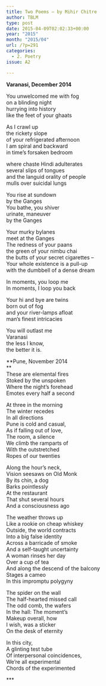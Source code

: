 ```yaml
---
title: Two Poems – by Mihir Chitre
author: TBLM
type: post
date: 2015-04-09T02:02:33+00:00
year: "2015"
month: "2015/04"
url: /?p=291
categories:
  - 2. Poetry
issue: A2

---
```

**Varanasi, December 2014**

You unwelcomed me with fog  
on a blinding night  
hurrying into history  
like the feet of your ghaats

As I crawl up  
the rickety slope  
of your refrigerated afternoon  
I am spiral and backward  
in time&#8217;s forsaken bedroom

where chaste Hindi adulterates  
several slips of tongues  
and the languid orality of people  
mulls over suicidal lungs

You rise at sundown  
by the Ganges  
You bathe, you shiver  
urinate, maneuver  
by the Ganges

Your murky bylanes  
meet at the Ganges  
The redness of your paans  
the green of your nimbu chai  
the butts of your secret cigarettes &#8211;  
Your whole existence is a pull-up  
with the dumbbell of a dense dream

In moments, you loop me  
In moments, I loop you back

Your hi and bye are twins  
born out of fog  
and your river-lamps afloat  
man’s finest intricacies

You will outlast me  
Varanasi  
the less I know,  
the better it is.

**Pune, November 2014  
**  
These are elemental fires  
Stoked by the unspoken  
Where the night’s forehead  
Emotes every half a second

At three in the morning  
The winter recedes  
In all directions  
Pune is cold and casual,  
As if falling out of love,  
The room, a silence  
We climb the ramparts of  
With the outstretched  
Ropes of our twenties

Along the hour’s neck,  
Vision seesaws on Old Monk  
By its chin, a dog  
Barks pointlessly  
At the restaurant  
That shut several hours  
And a consciousness ago

The weather throws up  
Like a rookie on cheap whiskey  
Outside, the world contracts  
Into a big false identity  
Across a barricade of smoke  
And a self-taught uncertainty  
A woman rinses her day  
Over a cup of tea  
And along the descend of the balcony  
Stages a cameo  
In this impromptu polygyny 

The spider on the wall  
The half-hearted missed call  
The odd comb, the wafers  
In the hall: The moment&#8217;s  
Makeup overall, how  
I wish, was a sticker  
On the desk of eternity

In this city,  
A glinting test tube  
Of interpersonal coincidences,  
We’re all experimental  
Chords of the experimented

\***
